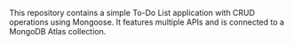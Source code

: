 This repository contains a simple To-Do List application with CRUD operations using Mongoose. It features multiple APIs and is connected to a MongoDB Atlas collection.
